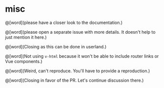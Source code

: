 # misc

<masonry>

@[word](please have a closer look to the documentation.)

@[word](please open a separate issue with more details. It doesn't help to just mention it here.)

@[word](Closing as this can be done in userland.)

@[word](Not using `v-html` because it won't be able to include router links or Vue components.)

@[word](Weird, can't reproduce. You'll have to provide a reproduction.)

@[word](Closing in favor of the PR. Let's continue discussion there.)

</masonry>
